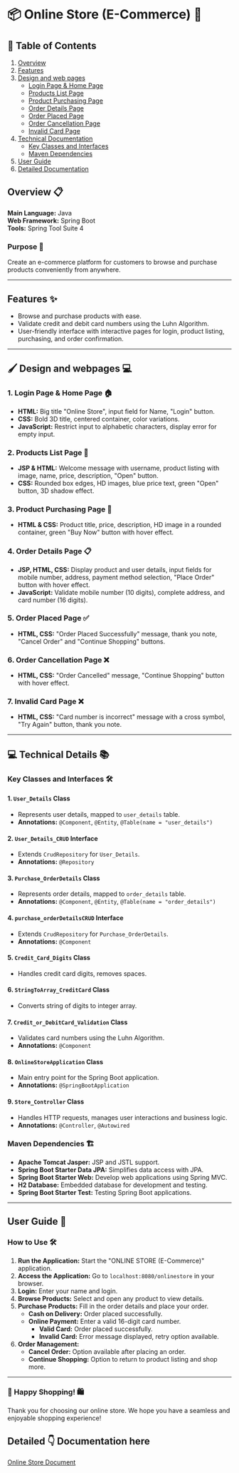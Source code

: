 # 📦 Online Store (E-Commerce) 🛒

## 📑 Table of Contents
1. [Overview](#overview)
2. [Features](#features)
3. [Design and web pages](#Design-and-webpages)
   - [Login Page & Home Page](#login-page--home-page-)
   - [Products List Page](#products-list-page-)
   - [Product Purchasing Page](#product-purchasing-page-)
   - [Order Details Page](#order-details-page-)
   - [Order Placed Page](#order-placed-page-)
   - [Order Cancellation Page](#order-cancellation-page-)
   - [Invalid Card Page](#invalid-card-page-)
4. [Technical Documentation](#technical-documentation)
   - [Key Classes and Interfaces](#key-classes-and-interfaces-)
   - [Maven Dependencies](#maven-dependencies-)
5. [User Guide](#user-guide)
6. [Detailed Documentation](#detailed-documentation-here)

## Overview 📋
**Main Language:** Java  
**Web Framework:** Spring Boot  
**Tools:** Spring Tool Suite 4  

### Purpose 🎯
Create an e-commerce platform for customers to browse and purchase products conveniently from anywhere.

---

## Features ✨
- Browse and purchase products with ease.
- Validate credit and debit card numbers using the Luhn Algorithm.
- User-friendly interface with interactive pages for login, product listing, purchasing, and order confirmation.

---

## 🖌️ Design and webpages 💻

### 1. Login Page & Home Page 🏠
- **HTML:** Big title "Online Store", input field for Name, "Login" button.
- **CSS:** Bold 3D title, centered container, color variations.
- **JavaScript:** Restrict input to alphabetic characters, display error for empty input.

### 2. Products List Page 📜
- **JSP & HTML:** Welcome message with username, product listing with image, name, price, description, "Open" button.
- **CSS:** Rounded box edges, HD images, blue price text, green "Open" button, 3D shadow effect.

### 3. Product Purchasing Page 🛒
- **HTML & CSS:** Product title, price, description, HD image in a rounded container, green "Buy Now" button with hover effect.

### 4. Order Details Page 📋
- **JSP, HTML, CSS:** Display product and user details, input fields for mobile number, address, payment method selection, "Place Order" button with hover effect.
- **JavaScript:** Validate mobile number (10 digits), complete address, and card number (16 digits).

### 5. Order Placed Page ✅
- **HTML, CSS:** "Order Placed Successfully" message, thank you note, "Cancel Order" and "Continue Shopping" buttons.

### 6. Order Cancellation Page ❌
- **HTML, CSS:** "Order Cancelled" message, "Continue Shopping" button with hover effect.

### 7. Invalid Card Page ❌
- **HTML, CSS:** "Card number is incorrect" message with a cross symbol, "Try Again" button, thank you note.

---

## 💻 Technical Details 📚

### Key Classes and Interfaces 🛠️

#### 1. `User_Details` Class
- Represents user details, mapped to `user_details` table.
- **Annotations:** `@Component`, `@Entity`, `@Table(name = "user_details")`

#### 2. `User_Details_CRUD` Interface
- Extends `CrudRepository` for `User_Details`.
- **Annotations:** `@Repository`

#### 3. `Purchase_OrderDetails` Class
- Represents order details, mapped to `order_details` table.
- **Annotations:** `@Component`, `@Entity`, `@Table(name = "order_details")`

#### 4. `purchase_orderDetailsCRUD` Interface
- Extends `CrudRepository` for `Purchase_OrderDetails`.
- **Annotations:** `@Component`

#### 5. `Credit_Card_Digits` Class
- Handles credit card digits, removes spaces.

#### 6. `StringToArray_CreditCard` Class
- Converts string of digits to integer array.

#### 7. `Credit_or_DebitCard_Validation` Class
- Validates card numbers using the Luhn Algorithm.
- **Annotations:** `@Component`

#### 8. `OnlineStoreApplication` Class
- Main entry point for the Spring Boot application.
- **Annotations:** `@SpringBootApplication`

#### 9. `Store_Controller` Class
- Handles HTTP requests, manages user interactions and business logic.
- **Annotations:** `@Controller`, `@Autowired`

### Maven Dependencies 🏗️
- **Apache Tomcat Jasper:** JSP and JSTL support.
- **Spring Boot Starter Data JPA:** Simplifies data access with JPA.
- **Spring Boot Starter Web:** Develop web applications using Spring MVC.
- **H2 Database:** Embedded database for development and testing.
- **Spring Boot Starter Test:** Testing Spring Boot applications.

---

## User Guide 📖

### How to Use 🛠️
1. **Run the Application:** Start the "ONLINE STORE (E-Commerce)" application.
2. **Access the Application:** Go to `localhost:8080/onlinestore` in your browser.
3. **Login:** Enter your name and login.
4. **Browse Products:** Select and open any product to view details.
5. **Purchase Products:** Fill in the order details and place your order.
   - **Cash on Delivery:** Order placed successfully.
   - **Online Payment:** Enter a valid 16-digit card number.
     - **Valid Card:** Order placed successfully.
     - **Invalid Card:** Error message displayed, retry option available.
6. **Order Management:** 
   - **Cancel Order:** Option available after placing an order.
   - **Continue Shopping:** Option to return to product listing and shop more.

---

### 🎉 Happy Shopping! 🛍️
Thank you for choosing our online store. We hope you have a seamless and enjoyable shopping experience!


## Detailed 👇 Documentation here       
[Online Store Document](Online_Store_Documentation.pdf)
